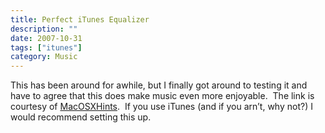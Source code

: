 ```yaml
---
title: Perfect iTunes Equalizer
description: ""
date: 2007-10-31
tags: ["itunes"]
category: Music
---
```



<p>This has been around for awhile, but I finally got around to testing it and have to agree that this does make music even more enjoyable. &nbsp;The link is courtesy of&nbsp;<a href="https://web.archive.org/web/20131211172927/http://www.macosxhints.com/article.php?story=20040902070807431">MacOSXHints</a>. &nbsp;If you use iTunes (and if you arn’t, why not?) I would recommend setting this up.</p>
